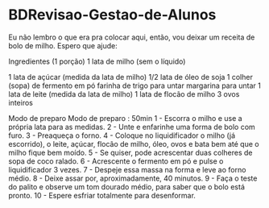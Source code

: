 # BDRevisao-Gestao-de-Alunos
Eu não lembro o que era pra colocar aqui, então, vou deixar um receita de bolo de milho. Espero que ajude:

Ingredientes (1 porção)
1 lata de milho (sem o líquido)

1 lata de açúcar (medida da lata de milho)
1/2 lata de óleo de soja
1 colher (sopa) de fermento em pó
farinha de trigo para untar
margarina para untar
1 lata de leite (medida da lata de milho)
1 lata de flocão de milho
3 ovos inteiros

Modo de preparo
Modo de preparo : 50min
1 - Escorra o milho e use a própria lata para as medidas.
2 - Unte e enfarinhe uma forma de bolo com furo.
3 - Preaqueça o forno.
4 - Coloque no liquidificador o milho (já escorrido), o leite, açúcar, flocão de milho, óleo, ovos e bata bem até que o milho fique bem moído.
5 - Se quiser, pode acrescentar duas colheres de sopa de coco ralado.
6 - Acrescente o fermento em pó e pulse o liquidificador 3 vezes.
7 - Despeje essa massa na forma e leve ao forno médio.
8 - Deixe assar por, aproximadamente, 40 minutos.
9 - Faça o teste do palito e observe um tom dourado médio, para saber que o bolo está pronto.
10 - Espere esfriar totalmente para desenformar.

